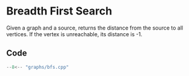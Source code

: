 # Breadth First Search

Given a graph and a source, returns the distance from the source to all vertices.
If the vertex is unreachable, its distance is -1.

## Code

```cpp title="Breadth First Search"
--8<-- "graphs/bfs.cpp"
```